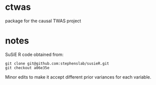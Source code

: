 # ctwas
package for the causal TWAS project


# notes

SuSiE R code obtained from:
```
git clone git@github.com:stephenslab/susieR.git
git checkout a06e35e
```

Minor edits to make it accept different prior variances for each variable. 
